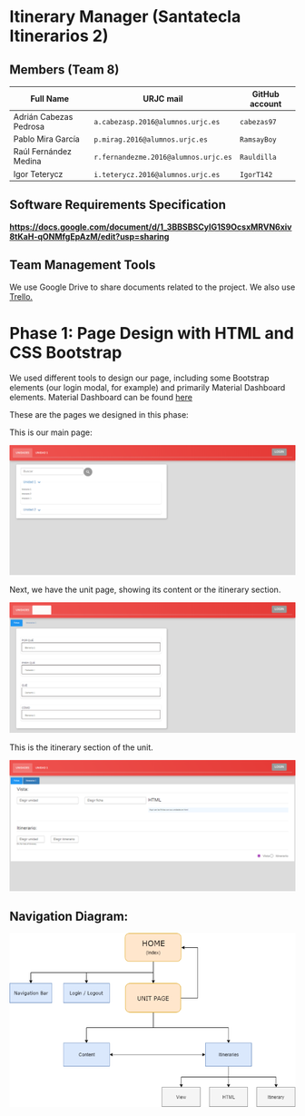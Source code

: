 # Itinerary Manager (Santatecla Itinerarios 2)

## Members (Team 8)
|Full Name             | URJC mail                         | GitHub account                       |
|----------------|-------------------------------|-----------------------------|
| Adrián Cabezas Pedrosa | `a.cabezasp.2016@alumnos.urjc.es`| `cabezas97`          |
| Pablo Mira García | `p.mirag.2016@alumnos.urjc.es`|   `RamsayBoy`       |
| Raúl Fernández Medina| `r.fernandezme.2016@alumnos.urjc.es`|`Rauldilla` |
| Igor Teterycz | `i.teterycz.2016@alumnos.urjc.es`| `IgorT142`|

## Software Requirements Specification
**https://docs.google.com/document/d/1_3BBSBSCyIG1S9OcsxMRVN6xiv8tKaH-qONMfgEpAzM/edit?usp=sharing**

## Team Management Tools
We use Google Drive to share documents related to the project.
We also use [Trello.](https://trello.com/b/6ClCgEkx/itinerary-manager-daw)

# Phase 1: Page Design with HTML and CSS Bootstrap

We used different tools to design our page, including some Bootstrap elements (our login modal, for example) and primarily Material Dashboard elements. Material Dashboard can be found [here](https://www.creative-tim.com/product/material-dashboard)

These are the pages we designed in this phase: 

This is our main page:

![Screenshot of main page.](https://github.com/CodeURJC-DAW-2018-19/santatecla-itinerarios-2/blob/master/Screenshots/Captura.PNG "Screenshot of main page")

Next, we have the unit page, showing its content or the itinerary section.

![Screenshot of an unit page with its content.](https://github.com/CodeURJC-DAW-2018-19/santatecla-itinerarios-2/blob/master/Screenshots/Captura2.PNG "Screenshot of an unit page with its content")

This is the itinerary section of the unit.

![Screenshot of an itinerary section, within an unit.](https://github.com/CodeURJC-DAW-2018-19/santatecla-itinerarios-2/blob/master/Screenshots/Captura3.PNG "Screenshot of an itinerary section, within an unit")

## Navigation Diagram:

![](https://github.com/CodeURJC-DAW-2018-19/santatecla-itinerarios-2/blob/master/Screenshots/NavDiagram.png "Navigation Diagram")
